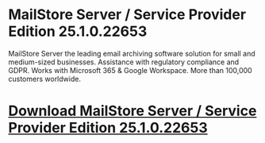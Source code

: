 # MailStore Server / Service Provider Edition 25.1.0.22653

MailStore Server the leading email archiving software solution for small and medium-sized businesses. Assistance with regulatory compliance and GDPR. Works with Microsoft 365 & Google Workspace. More than 100,000 customers worldwide.

# [Download MailStore Server / Service Provider Edition 25.1.0.22653](https://developer.team/software/35250-mailstore-server-service-provider-edition-251022653.html)
